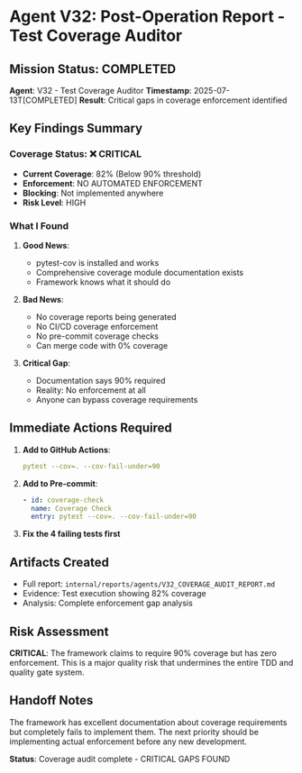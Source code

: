 # Agent V32: Post-Operation Report - Test Coverage Auditor

## Mission Status: COMPLETED

**Agent**: V32 - Test Coverage Auditor
**Timestamp**: 2025-07-13T[COMPLETED]
**Result**: Critical gaps in coverage enforcement identified

## Key Findings Summary

### Coverage Status: ❌ CRITICAL
- **Current Coverage**: 82% (Below 90% threshold)
- **Enforcement**: NO AUTOMATED ENFORCEMENT
- **Blocking**: Not implemented anywhere
- **Risk Level**: HIGH

### What I Found

1. **Good News**:
   - pytest-cov is installed and works
   - Comprehensive coverage module documentation exists
   - Framework knows what it should do

2. **Bad News**:
   - No coverage reports being generated
   - No CI/CD coverage enforcement
   - No pre-commit coverage checks
   - Can merge code with 0% coverage

3. **Critical Gap**:
   - Documentation says 90% required
   - Reality: No enforcement at all
   - Anyone can bypass coverage requirements

## Immediate Actions Required

1. **Add to GitHub Actions**:
   ```yaml
   pytest --cov=. --cov-fail-under=90
   ```

2. **Add to Pre-commit**:
   ```yaml
   - id: coverage-check
     name: Coverage Check
     entry: pytest --cov=. --cov-fail-under=90
   ```

3. **Fix the 4 failing tests first**

## Artifacts Created

- Full report: `internal/reports/agents/V32_COVERAGE_AUDIT_REPORT.md`
- Evidence: Test execution showing 82% coverage
- Analysis: Complete enforcement gap analysis

## Risk Assessment

**CRITICAL**: The framework claims to require 90% coverage but has zero enforcement. This is a major quality risk that undermines the entire TDD and quality gate system.

## Handoff Notes

The framework has excellent documentation about coverage requirements but completely fails to implement them. The next priority should be implementing actual enforcement before any new development.

**Status**: Coverage audit complete - CRITICAL GAPS FOUND